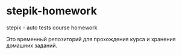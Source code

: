 # stepik-homework
stepik - auto tests course homework

Это временный репозиторий для прохождения курса и хранения домашних 
заданий.

